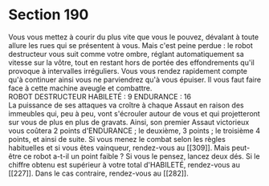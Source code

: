 # Section 190

Vous vous mettez à courir du plus vite que vous le pouvez, dévalant à toute allure les rues qui se présentent à vous. Mais c'est peine perdue : le robot destructeur vous suit comme votre ombre, réglant automatiquement sa vitesse sur la vôtre, tout en restant hors de portée des effondrements qu'il provoque à intervalles irréguliers. Vous vous rendez rapidement compte qu'à continuer ainsi vous ne parviendrez qu'à vous épuiser. Il vous faut faire face à cette machine aveugle et combattre.  
ROBOT DESTRUCTEUR HABILETÉ : 9 ENDURANCE : 16  
La puissance de ses attaques va croître à chaque Assaut en raison des immeubles qui, peu à peu, vont s'écrouler autour de vous et qui projetteront sur vous de plus en plus de gravats. Ainsi, son premier Assaut victorieux vous coûtera 2 points d'ENDURANCE ; le deuxième, 3 points ; le troisième 4 points, et ainsi de suite. Si vous menez le combat selon les règles habituelles et si vous êtes vainqueur, rendez-vous au [[309]]. Mais peut-être ce robot a-t-il un point faible ? Si vous le pensez, lancez deux dés. Si le chiffre obtenu est supérieur à votre total d'HABILETÉ, rendez-vous au [[227]]. Dans le cas contraire, rendez-vous au [[282]].